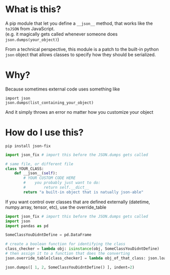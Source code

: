 # What is this?

A pip module that let you define a `__json__` method, that works like the `toJSON` from JavaScript.<br>
(e.g. it magically gets called whenever someone does `json.dumps(your_object)`)

From a technical perspective, this module is a patch to the built-in python `json` object that allows classes to specify how they should be serialized.

# Why?

Because sometimes external code uses something like
```
import json
json.dumps(list_containing_your_object)
```
And it simply throws an error no matter how you customize your object

# How do I use this?

`pip install json-fix`

```python
import json_fix # import this before the JSON.dumps gets called

# same file, or different file
class YOUR_CLASS:
    def __json__(self):
        # YOUR CUSTOM CODE HERE
        #    you probably just want to do:
        #        return self.__dict__
        return "a built-in object that is natually json-able"
```

If you want control over classes that are defined externally (datetime, numpy.array, tensor, etc), use the override_table
```python
import json_fix # import this before the JSON.dumps gets called
import json
import pandas as pd

SomeClassYouDidntDefine = pd.DataFrame

# create a boolean function for identifying the class
class_checker = lambda obj: isinstance(obj, SomeClassYouDidntDefine)
# then assign it to a function that does the converting
json.override_table[class_checker] = lambda obj_of_that_class: json.loads(obj_of_that_class.to_json())

json.dumps([ 1, 2, SomeClassYouDidntDefine() ], indent=2)
```
